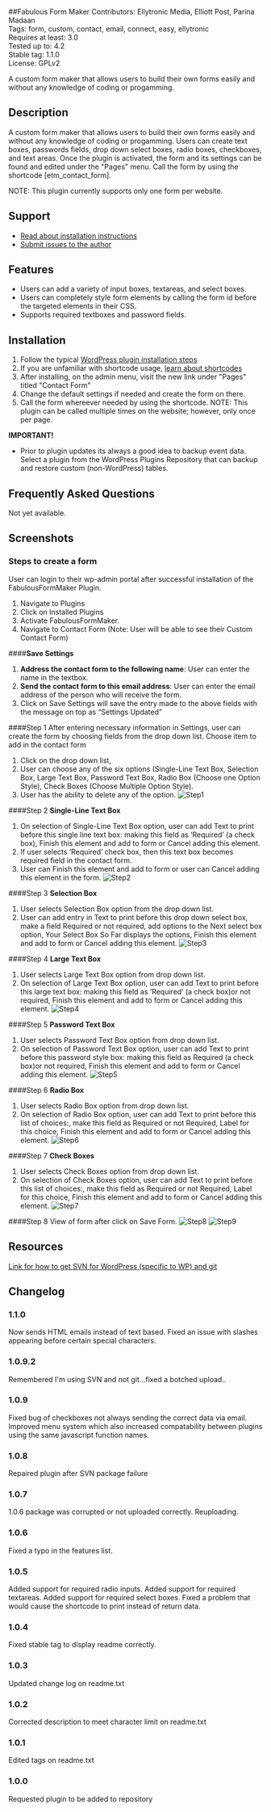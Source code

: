 ##Fabulous Form Maker
Contributors: Ellytronic Media, Elliott Post, Parina Madaan  
Tags: form, custom, contact, email, connect, easy, ellytronic  
Requires at least: 3.0  
Tested up to: 4.2  
Stable tag: 1.1.0  
License: GPLv2  
  
A custom form maker that allows users to build their own forms easily and without any knowledge of coding or progamming. 

## Description
A custom form maker that allows users to build their own forms easily and without any knowledge of coding or progamming. Users can create text boxes, passwords fields, drop down select boxes, radio boxes, checkboxes, and text areas.  Once the plugin is activated, the form and its settings can be found and edited under the "Pages" menu.  Call the form by using the shortcode [etm_contact_form].  
  
NOTE: This plugin currently supports only one form per website.
  
## Support 
* [Read about installation instructions](http://wordpress.org/extend/plugins/fabulous-form-maker/installation)  
* [Submit issues to the author](mailto:support@ellytronic.media)  

## Features
* Users can add a variety of input boxes, textareas, and select boxes.  
* Users can completely style form elements by calling the form id before the targeted elements in their CSS.  
* Supports required textboxes and password fields.  

## Installation
1. Follow the typical [WordPress plugin installation steps](http://codex.wordpress.org/Managing_Plugins#Installing_Plugins)  
2. If you are unfamiliar with shortcode usage, [learn about shortcodes](http://codex.wordpress.org/Shortcode_API)  
3. After installing, on the admin menu, visit the new link under "Pages" titled "Contact Form"  
4. Change the default settings if needed and create the form on there.  
5. Call the form whereever needed by using the shortcode.  NOTE: This plugin can be called multiple times on the website; however, only once per page.  

__IMPORTANT!__  
* Prior to plugin updates its always a good idea to backup event data. Select a plugin from the WordPress Plugins Repository that can backup and restore custom (non-WordPress)   tables.  

## Frequently Asked Questions
Not yet available.  

## Screenshots 
### Steps to create a form
User can login to their wp-admin portal after successful installation of the FabulousFormMaker Plugin. 
1. Navigate to Plugins
2. Click on Installed Plugins
3. Activate FabulousFormMaker. 
4. Navigate to Contact Form (Note: User will be able to see their Custom Contact Form)  

####**Save Settings**
1. **Address the contact form to the following name**: User can enter the name in the textbox. 
2. **Send the contact form to this email address**: User can enter the email address of the person who will receive the form. 
3. Click on Save Settings will save the entry made to the above fields with the message on top as “Settings Updated”

####Step 1
After entering necessary information in Settings, user can create the form by choosing fields from the drop down list.
Choose item to add in the contact form
1. Click on the drop down list,
2. User can choose any of the six options (Single-Line Text Box, Selection Box, Large Text Box, Password Text Box, Radio Box (Choose one Option Style), Check Boxes (Choose Multiple Option Style).
3. User has the ability to delete any of the option.
![Step1](https://github.com/elliottpost/fabulous-form-maker/blob/elly-dev/FM/Screenshots/Step1-SaveSettings.png)

####Step 2
**Single-Line Text Box**
1. On selection of Single-Line Text Box option, user can add Text to print before this single line text box: making this field as ‘Required’ (a check box), Finish this element and add to form or Cancel adding this element.
2. If user selects ‘Required’ check box, then this text box becomes required field in the contact form. 
3. User can Finish this element and add to form or user can Cancel adding this element in the form.
![Step2](https://github.com/elliottpost/fabulous-form-maker/blob/elly-dev/FM/Screenshots/Step2-SingleLineTextBox.png)

####Step 3
**Selection Box**
1. User selects Selection Box option from the drop down list. 
2. User can add entry in Text to print before this drop down select box, make a field Required or not required, add options to the Next select box option, Your Select Box So Far displays  the options, Finish this element and add to form or Cancel adding this element.
![Step3](https://github.com/elliottpost/fabulous-form-maker/blob/elly-dev/FM/Screenshots/Step3-SelectionBox.png)

####Step 4
**Large Text Box**
1. User selects Large Text Box option from drop down list. 
2. On selection of Large Text Box option, user can add Text to print before this large text box: making this field as ‘Required’ (a check box)or not required, Finish this element and add to form or Cancel adding this element.
![Step4](https://github.com/elliottpost/fabulous-form-maker/blob/elly-dev/FM/Screenshots/Step4-LargeTextBox.png)

####Step 5
**Password Text Box**
1. User selects Password Text Box option from drop down list. 
2. On selection of Password Text Box option, user can add Text to print before this password style box: making this field as Required (a check box)or not required, Finish this element and add to form or Cancel adding this element.
![Step5](https://github.com/elliottpost/fabulous-form-maker/blob/elly-dev/FM/Screenshots/Step5-PasswordTextBox.png)

####Step 6
**Radio Box**
1. User selects Radio Box option from drop down list.
2. On selection of Radio Box option, user can add Text to print before this list of choices:, make this field as Required or not Required, Label for this choice, Finish this element  and add  to form or Cancel adding this element.
![Step6](https://github.com/elliottpost/fabulous-form-maker/blob/elly-dev/FM/Screenshots/Step6-RadioBox.png)

####Step 7
**Check Boxes**
1. User selects Check Boxes option from drop down list.
2. On selection of Check Boxes option, user can add Text to print before this list of choices:, make this field as Required or not Required, Label for this choice, Finish this element  and add  to form or Cancel adding this element.
![Step7](https://github.com/elliottpost/fabulous-form-maker/blob/elly-dev/FM/Screenshots/Step7-CheckBoxes.png)

####Step 8
View of form after click on Save Form.
![Step8](https://github.com/elliottpost/fabulous-form-maker/blob/elly-dev/FM/Screenshots/Step8-YourFormSoFar1.png)
![Step9](https://github.com/elliottpost/fabulous-form-maker/blob/elly-dev/FM/Screenshots/Step9-YourFormSoFar2.png)

## Resources
[Link for how to get SVN for WordPress (specific to WP) and git](http://code.tutsplus.com/tutorials/publishing-wordpress-plug-ins-with-git--wp-25235)

## Changelog

### 1.1.0
Now sends HTML emails instead of text based. Fixed an issue with slashes appearing before certain special characters.

### 1.0.9.2 
Remembered I'm using SVN and not git...fixed a botched upload..

### 1.0.9 
Fixed bug of checkboxes not always sending the correct data via email. 
Improved menu system which also increased compatability between plugins using the same javascript function names.

### 1.0.8
Repaired plugin after SVN package failure

### 1.0.7
1.0.6 package was corrupted or not uploaded correctly. Reuploading.

### 1.0.6
Fixed a typo in the features list. 

### 1.0.5 
Added support for required radio inputs.
Added support for required textareas.
Added support for required select boxes.
Fixed a problem that would cause the shortcode to print instead of return data.

### 1.0.4 
Fixed stable tag to display readme correctly.

### 1.0.3 
Updated change log on readme.txt

### 1.0.2
Corrected description to meet character limit on readme.txt

### 1.0.1 
Edited tags on readme.txt

### 1.0.0
Requested plugin to be added to repository